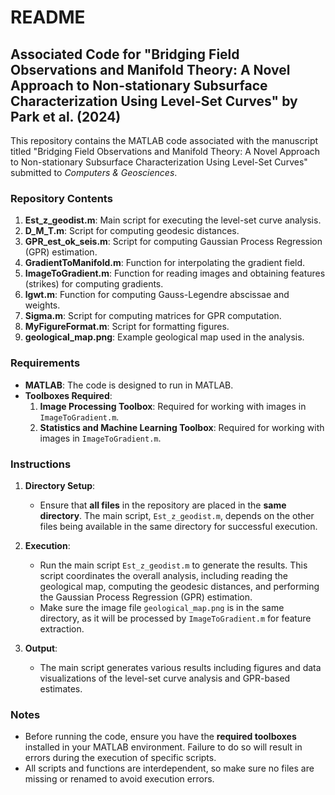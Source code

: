# README

## Associated Code for "Bridging Field Observations and Manifold Theory: A Novel Approach to Non-stationary Subsurface Characterization Using Level-Set Curves" by Park et al. (2024)

This repository contains the MATLAB code associated with the manuscript titled "Bridging Field Observations and Manifold Theory: A Novel Approach to Non-stationary Subsurface Characterization Using Level-Set Curves" submitted to *Computers & Geosciences*.

### Repository Contents

1. **Est_z_geodist.m**: Main script for executing the level-set curve analysis.
2. **D_M_T.m**: Script for computing geodesic distances.
3. **GPR_est_ok_seis.m**: Script for computing Gaussian Process Regression (GPR) estimation.
4. **GradientToManifold.m**: Function for interpolating the gradient field.
5. **ImageToGradient.m**: Function for reading images and obtaining features (strikes) for computing gradients.
6. **lgwt.m**: Function for computing Gauss-Legendre abscissae and weights.
7. **Sigma.m**: Script for computing matrices for GPR computation.
8. **MyFigureFormat.m**: Script for formatting figures.
9. **geological_map.png**: Example geological map used in the analysis.

### Requirements

- **MATLAB**: The code is designed to run in MATLAB.
- **Toolboxes Required**:
  1. **Image Processing Toolbox**: Required for working with images in `ImageToGradient.m`.
  2. **Statistics and Machine Learning Toolbox**: Required for working with images in `ImageToGradient.m`.

### Instructions

1. **Directory Setup**: 
   - Ensure that **all files** in the repository are placed in the **same directory**. The main script, `Est_z_geodist.m`, depends on the other files being available in the same directory for successful execution.
   
2. **Execution**:
   - Run the main script `Est_z_geodist.m` to generate the results. This script coordinates the overall analysis, including reading the geological map, computing the geodesic distances, and performing the Gaussian Process Regression (GPR) estimation.
   - Make sure the image file `geological_map.png` is in the same directory, as it will be processed by `ImageToGradient.m` for feature extraction.

3. **Output**:
   - The main script generates various results including figures and data visualizations of the level-set curve analysis and GPR-based estimates.

### Notes

- Before running the code, ensure you have the **required toolboxes** installed in your MATLAB environment. Failure to do so will result in errors during the execution of specific scripts.
- All scripts and functions are interdependent, so make sure no files are missing or renamed to avoid execution errors.

